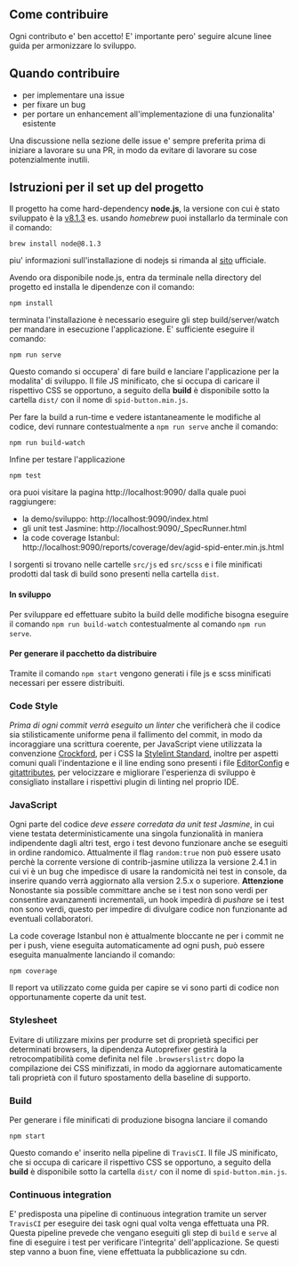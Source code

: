 ## Come contribuire
Ogni contributo e' ben accetto! E' importante pero' seguire alcune linee guida per armonizzare lo sviluppo.

## Quando contribuire
- per implementare una issue
- per fixare un bug
- per portare un enhancement all'implementazione di una funzionalita' esistente

Una discussione nella sezione delle issue e' sempre preferita prima di iniziare a lavorare su una PR, in modo da evitare di lavorare su cose potenzialmente inutili.

## Istruzioni per il set up del progetto

Il progetto ha come hard-dependency **node.js**, la versione con cui è stato sviluppato è la [v8.1.3](https://nodejs.org/dist/v8.1.3/)
es. usando *homebrew* puoi installarlo da terminale con il comando:
```
brew install node@8.1.3
```
piu' informazioni sull'installazione di nodejs si rimanda al [sito](https://nodejs.org/en/) ufficiale.

Avendo ora disponibile node.js, entra da terminale nella directory del progetto ed installa le dipendenze con il comando:
```
npm install
```
terminata l'installazione è necessario eseguire gli step build/server/watch per mandare in esecuzione l'applicazione. E' sufficiente eseguire il comando:
```
npm run serve
```
Questo comando si occupera' di fare build e lanciare l'applicazione per la modalita' di sviluppo. Il file JS minificato, che si occupa di caricare il rispettivo CSS se opportuno, a seguito della **build** è disponibile sotto la cartella `dist/` con il nome di `spid-button.min.js`.

Per fare la build a run-time e vedere istantaneamente le modifiche al codice, devi runnare contestualmente a `npm run serve` anche il comando:
```
npm run build-watch
```

Infine per testare l'applicazione
```
npm test
```
ora puoi visitare la pagina http://localhost:9090/  dalla quale puoi raggiungere:

 - la demo/sviluppo: http://localhost:9090/index.html
 - gli unit test Jasmine: http://localhost:9090/_SpecRunner.html
 - la code coverage Istanbul: http://localhost:9090/reports/coverage/dev/agid-spid-enter.min.js.html

I sorgenti si trovano nelle cartelle `src/js` ed `src/scss` e i file minificati prodotti dal task di build sono presenti nella cartella `dist`.
#### In sviluppo
Per sviluppare ed effettuare subito la build delle modifiche bisogna eseguire il comando `npm run build-watch` contestualmente al comando `npm run serve`.
#### Per generare il pacchetto da distribuire
Tramite il comando `npm start` vengono generati i file js e scss minificati necessari per essere distribuiti.

### Code Style
*Prima di ogni commit verrà eseguito un linter* che verificherà che il codice sia stilisticamente uniforme pena il fallimento del commit, in modo da incoraggiare una scrittura coerente, per JavaScript viene utilizzata la convenzione [Crockford](http://crockford.com/javascript/code.html), per i CSS la [Stylelint Standard](https://github.com/stylelint/stylelint-config-standard), inoltre per aspetti comuni quali l'indentazione e il line ending sono presenti i file [EditorConfig](http://editorconfig.org/) e [gitattributes](https://git-scm.com/docs/gitattributes),
per velocizzare e migliorare l'esperienza di sviluppo è consigliato installare i rispettivi plugin di linting nel proprio IDE.

### JavaScript
Ogni parte del codice *deve essere corredata da unit test Jasmine*, in cui viene testata deterministicamente una singola funzionalità in maniera indipendente dagli altri test, ergo i test devono funzionare anche se eseguiti in ordine randomico. Attualmente il flag `random:true` non può essere usato perchè la corrente versione di contrib-jasmine utilizza la versione 2.4.1 in cui vi è un bug che impedisce di usare la randomicità nei test in console, da inserire quando verrà aggiornato alla version 2.5.x o superiore.
**Attenzione**
Nonostante sia possible committare anche se i test non sono verdi per consentire avanzamenti incrementali, un hook impedirà di *pushare* se i test non sono verdi, questo per impedire di divulgare codice non funzionante ad eventuali collaboratori.

La code coverage Istanbul non è attualmente bloccante ne per i commit ne per i push, viene eseguita automaticamente ad ogni push, può essere eseguita manualmente lanciando il comando:
```
npm coverage
```
Il report va utilizzato come guida per capire se vi sono parti di codice non opportunamente coperte da unit test.

### Stylesheet
Evitare di utilizzare mixins per produrre set di proprietà specifici per determinati browsers, la dipendenza Autoprefixer gestirà la retrocompatibilità come definita nel file `.browserslistrc` dopo la compilazione dei CSS minifizzati, in modo da aggiornare automaticamente tali proprietà con il futuro spostamento della baseline di supporto.

### Build
Per generare i file minificati di produzione bisogna lanciare il comando
```
npm start
```
Questo comando e' inserito nella pipeline di `TravisCI`.
Il file JS minificato, che si occupa di caricare il rispettivo CSS se opportuno, a seguito della **build** è disponibile sotto la cartella `dist/` con il nome di `spid-button.min.js`.

### Continuous integration
E' predisposta una pipeline di continuous integration tramite un server `TravisCI` per eseguire dei task ogni qual volta venga effettuata una PR.
Questa pipeline prevede che vengano eseguiti gli step di `build` e `serve` al fine di eseguire i test per verificare l'integrita' dell'applicazione. Se questi step vanno a buon fine, viene effettuata la pubblicazione su cdn.
